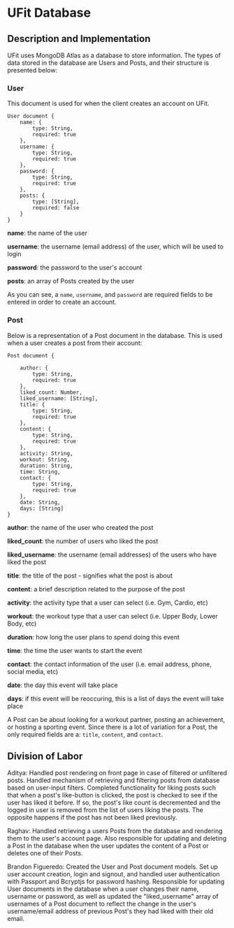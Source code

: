 # UFit Database

## Description and Implementation

UFit uses MongoDB Atlas as a database to store information. The types of data stored in the database are Users and Posts, and their structure is presented below:


### User
This document is used for when the client creates an account on UFit.
```
User document {
    name: {
        type: String,
        required: true
    },
    username: {
        type: String,
        required: true
    },
    password: {
        type: String,
        required: true
    },
    posts: {
        type: [String],
        required: false
    }
}
```

**name**: the name of the user

**username**: the username (email address) of the user, which will be used to login

**password**: the password to the user's account

**posts**: an array of Posts created by the user

As you can see, a ```name```, ```username```, and ```password``` are required fields to be entered in order to create an account.

### Post

Below is a representation of a Post document in the database. This is used when a user creates a post from their account:
```
Post document {

    author: {
        type: String,
        required: true
    },
    liked_count: Number,
    liked_username: [String],
    title: {
        type: String,
        required: true
    },
    content: {
        type: String,
        required: true
    },
    activity: String,
    workout: String,
    duration: String,
    time: String,
    contact: {
        type: String,
        required: true
    },
    date: String,
    days: [String]
}
```

**author**: the name of the user who created the post

**liked_count**: the number of users who liked the post

**liked_username**: the username (email addresses) of the users who have liked the post

**title**: the title of the post - signifies what the post is about

**content**: a brief description related to the purpose of the post

**activity**: the activity type that a user can select (i.e. Gym, Cardio, etc)

**workout**: the workout type that a user can select (i.e. Upper Body, Lower Body, etc)

**duration**: how long the user plans to spend doing this event

**time**: the time the user wants to start the event

**contact**: the contact information of the user (i.e. email address, phone, social media, etc)

**date**: the day this event will take place

**days**: if this event will be reoccuring, this is a list of days the event will take place

A Post can be about looking for a workout partner, posting an achievement, or hosting a sporting event. Since there is a lot of variation for a Post, the only required fields are a: ```title```, ```content```, and ```contact```.

## Division of Labor

Aditya: Handled post rendering on front page in case of filtered or unfiltered posts. Handled mechanism of retrieving and filtering posts from database based on user-input filters. Completed functionality for liking posts such that when a post's like-button is clicked, the post is checked to see if the user has liked it before. If so, the post's like count is decremented and the logged in user is removed from the list of users liking the posts. The opposite happens if the post has not been liked previously.

Raghav: Handled retrieving a users Posts from the database and rendering them to the user's account page. Also responsible for updating and deleting a Post in the database when the user updates the content of a Post or deletes one of their Posts. 

Brandon Figueredo: Created the User and Post document models. Set up user account creation, login and signout, and handled user authentication with Passport and Bcryptjs for password hashing. Responsible for updating User documents in the database when a user changes their name, username or password, as well as updated the "liked_username" array of usernames of a Post document to reflect the change in the user's username/email address of previous Post's they had liked with their old email.

